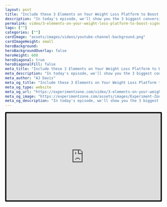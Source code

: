```yaml
---
layout: post
title: "Include these 3 Elements on Your Weight Loss Platform to Boost Signups | Testing the Experience"
description: "In today's episode, we'll show you the 3 biggest conversion pitfalls of the marketing sites for weight loss programs."
permalink: video/3-elements-on-your-weight-loss-platform-to-boost-signups
tags: [""]
categories: [""]
cardImage: "assets/images/videos/youtube-channel-background.png"
cardImageHeight: small
heroBackground:
heroBackgroundOverlay: false
heroHeight: 600
heroDiagonal: true
heroDiagonalFill: false
meta_title: "Include these 3 Elements on Your Weight Loss Platform to Boost Signups | Testing the Experience"
meta_description: "In today's episode, we'll show you the 3 biggest conversion pitfalls of the marketing sites for weight loss programs."
meta_author: "AJ Davis"
meta_og_title: "Include these 3 Elements on Your Weight Loss Platform to Boost Signups | Testing the Experience"
meta_og_type: website
meta_og_url: "https://experimentzone.com/video/3-elements-on-your-weight-loss-platform-to-boost-signups"
meta_og_image: "https://experimentzone.com/assets/images/Experiment-Zone-logo-color.png"
meta_og_description: "In today's episode, we'll show you the 3 biggest conversion pitfalls of the marketing sites for weight loss programs."
---
```


<style>
    .video {
        border: 4px solid black;
        border-radius: 3px;
    }
    .work-summary {
        border: 0px solid black;
    }
    .iframe-container{
        position: relative;
        width: 100%;
        padding-bottom: 56.25%; 
        height: 0;
    }
    .iframe-container iframe{
        position: absolute;
        top:0;
        left: 0;
        width: 100%;
        height: 100%;
    }
</style>

<div class="mt-0 mt-md-n20 work work-summary justify-content-center iframe-container">
    <iframe class="video" src="https://www.youtube.com/embed/VCw8CrzYT6U" title="YouTube video player" frameborder="0" allow="accelerometer; autoplay; clipboard-write; encrypted-media; gyroscope; picture-in-picture" allowfullscreen></iframe>
</div>
